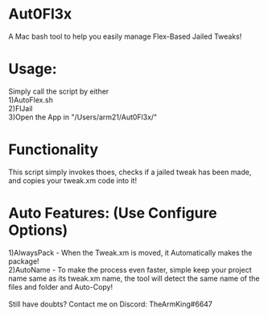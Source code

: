 # Aut0Fl3x
A Mac bash tool to help you easily manage Flex-Based Jailed Tweaks!

# Usage: 
Simply call the script by either\
1)AutoFlex.sh\
2)FlJail\
3)Open the App in "/Users/arm21/Aut0Fl3x/" 

# Functionality
This script simply invokes thoes, checks if a jailed tweak has been made, and copies your tweak.xm code into it! 

# Auto Features: (Use Configure Options)
1)AlwaysPack - When the Tweak.xm is moved, it Automatically makes the package!\
2)AutoName - To make the process even faster, simple keep your project name same as its tweak.xm name, the tool will detect the same name of the files and folder and Auto-Copy! 
\
\
Still have doubts? Contact me on Discord: TheArmKing#6647
